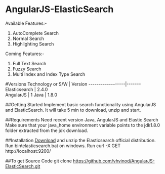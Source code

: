 # AngularJS-ElasticSearch

Available Features:-

1. AutoComplete Search
2. Normal Search
3. Highlighting Search

Coming Features:-

1. Full Text Search
2. Fuzzy Search
3. Multi Index and Index Type Search

#Versions
Technology or S/W | Version
------------------|------- 
Elasticsearch     | 2.4.0	
AngularJS         | 1
Java              | 1.8.0

##Getting Started
Implement basic search functionality using AngularJS and ElasticSearch. It will take 5 min to download, unzip and start.

##Requirements
Need recent version Java, AngularJS and Elastic Search
Make sure that your java_home environment variable points to the jdk1.8.0 folder extracted from the jdk download.

##Installation
[Download](https://www.elastic.co/downloads/elasticsearch) and unzip the Elasticsearch official distribution.
Run bin\elasticsearch.bat on windows.
Run curl -X GET http://localhost:9200/


##To get Source Code
git clone https://github.com/vhvinod/AngularJS-ElasticSearch.git

